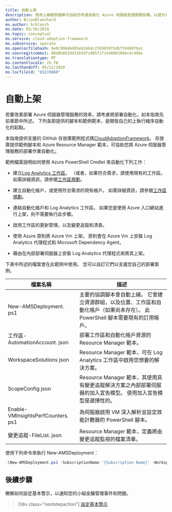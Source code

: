 ```yaml
---
title: 自動上架
description: 使用上線範例檔案可協助您考慮自動化 Azure 伺服器管理服務部署，以提升效率。
author: BrianBlanchard
ms.author: brblanch
ms.date: 05/10/2019
ms.topic: conceptual
ms.service: cloud-adoption-framework
ms.subservice: operate
ms.openlocfilehash: 9e0c9904bd05eb2464c2765050fbdbf3948079a1
ms.sourcegitcommit: 60d8b863d431b5d7c005f2f14488620b6c4c49be
ms.translationtype: MT
ms.contentlocale: zh-TW
ms.lasthandoff: 05/12/2020
ms.locfileid: "83219660"
---
```

# <a name="automate-onboarding"></a>自動上架

若要改善部署 Azure 伺服器管理服務的效率，請考慮將部署自動化，如本指南先前章節中所述。 下列各節提供的腳本和範例範本，是開發自己的上執行緒序自動化的起點。

本指南提供支援的 GitHub 存放庫範例程式碼[CloudAdoptionFramework](https://aka.ms/caf/manage/automation-samples)。 存放庫提供範例腳本和 Azure Resource Manager 範本，可協助您將 Azure 伺服器管理服務的部署作業自動化。

範例檔案說明如何使用 Azure PowerShell Cmdlet 來自動化下列工作：

- 建立[Log Analytics 工作區](https://docs.microsoft.com/azure/azure-monitor/platform/manage-access)。 （或者，如果符合需求，請使用現有的工作區。 如需詳細資訊，請參閱[工作區規劃](./prerequisites.md#log-analytics-workspace-and-automation-account-planning)。

- 建立自動化帳戶，或使用符合需求的現有帳戶。 如需詳細資訊，請參閱[工作區規劃](./prerequisites.md#log-analytics-workspace-and-automation-account-planning)。

- 連結自動化帳戶和 Log Analytics 工作區。 如果您是使用 Azure 入口網站進行上架，則不需要執行此步驟。

- 啟用工作區的更新管理，以及變更追蹤和清查。

- 使用 Azure 原則將 Azure Vm 上架。 原則會在 Azure Vm 上安裝 Log Analytics 代理程式和 Microsoft Dependency Agent。

- 藉由在內部部署伺服器上安裝 Log Analytics 代理程式來將其上架。

下表中所述的檔案會在此範例中使用。 您可以自訂它們以支援您自己的部署案例。

| 檔案名稱 | 描述 |
|-----------|-------------|
| New-AMSDeployment. ps1 | 主要的協調腳本會自動上線。 它會建立資源群組，以及位置、工作區和自動化帳戶（如果尚未存在）。 此 PowerShell 腳本需要現有的訂用帳戶。 |
| 工作區-AutomationAccount. json | 部署工作區和自動化帳戶資源的 Resource Manager 範本。 |
| WorkspaceSolutions json | Resource Manager 範本，可在 Log Analytics 工作區中啟用您想要的解決方案。 |
| ScopeConfig json | Resource Manager 範本，其使用具有變更追蹤解決方案之內部部署伺服器的加入宣告模型。 使用加入宣告模型是選擇性的。 |
| Enable-VMInsightsPerfCounters. ps1 | 為伺服器啟用 VM 深入解析並設定效能計數器的 PowerShell 腳本。 |
| 變更追蹤-FileList. json | Resource Manager 範本，定義將由變更追蹤監視的檔案清單。 |

使用下列命令來執行 New-AMSDeployment：

```powershell
.\New-AMSDeployment.ps1 -SubscriptionName '{Subscription Name}' -WorkspaceName '{Workspace Name}' -WorkspaceLocation '{Azure Location}' -AutomationAccountName {Account Name} -AutomationAccountLocation {Account Location}
```

## <a name="next-steps"></a>後續步驟

瞭解如何設定基本警示，以通知您的小組金鑰管理事件和問題。

> [!div class="nextstepaction"]
> [設定基本警示](./setup-alerts.md)
